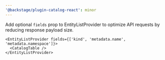 ```yaml
---
'@backstage/plugin-catalog-react': minor
---
```


Add optional `fields` prop to EntityListProvider to optimize API requests by reducing response payload size.

```tsx
<EntityListProvider fields={['kind', 'metadata.name', 'metadata.namespace']}>
  <CatalogTable />
</EntityListProvider>
```
